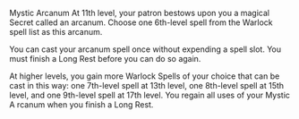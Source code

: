 Mystic Arcanum
At 11th level, your patron bestows upon you a magical Secret called an arcanum. Choose one 6th-level spell from the Warlock spell list as this arcanum.

You can cast your arcanum spell once without expending a spell slot. You must finish a Long Rest before you can do so again.

At higher levels, you gain more Warlock Spells of your choice that can be cast in this way: one 7th-level spell at 13th level, one 8th-level spell at 15th level, and one 9th-level spell at 17th level. You regain all uses of your Mystic A rcanum when you finish a Long Rest.
